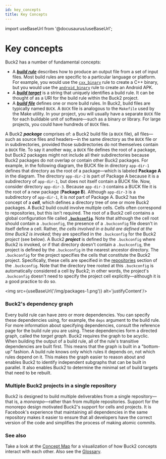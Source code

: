 ```yaml
---
id: key_concepts
title: Key Concepts
---
```


import useBaseUrl from '@docusaurus/useBaseUrl';

# Key concepts

Buck2 has a number of fundamental concepts:

- A [**_build rule_**](build_rule.md) describes how to produce an output file
  from a set of input files. Most build rules are specific to a particular
  language or platform. For example, you would use the
  [`cxx_binary`](../../api/rules/#cxx_binary) rule to create a C++ binary, but
  you would use the [`android_binary`](../../api/rules/#android_binary) rule to
  create an Android APK.
- A [**_build target_**](build_target.md) is a string that uniquely identifies a
  build rule. It can be thought of as a URI for the build rule within the Buck2
  project.
- A [**_build file_**](build_rule.md) defines one or more build rules. In Buck2,
  build files are typically named `BUCK`. A `BUCK` file is analogous to the
  `Makefile` used by the Make utility. In your project, you will usually have a
  separate `BUCK` file for each buildable unit of software—such as a binary or
  library. For large projects, you could have hundreds of `BUCK` files.

A Buck2 **_package_** comprises of: a Buck2 build file (a `BUCK` file), all
files—such as source files and headers—in the same directory as the `BUCK` file
or in subdirectories, provided those subdirectories do not themselves contain a
`BUCK` file. To say it another way, a `BUCK` file defines the root of a package,
but Buck2 packages might not include all their subdirectories because Buck2
packages do not overlap or contain other Buck2 packages. For example, in the
following diagram, the BUCK file in directory `app-dir-1` defines that directory
as the root of a package—which is labeled **Package A** in the diagram. The
directory `app-dir-2` is part of Package A because it is a subdirectory of
`app-dir-1`, but does not itself contain a BUCK file. Now, consider directory
`app-dir-3`. Because `app-dir-3` contains a BUCK file it is the root of a new
package (**Package B**). Although `app-dir-3` is a subdirectory of `app-dir-1`,
it is _not_ part of Package A. Buck2 has the concept of a **_cell_**, which
defines a directory tree of one or more Buck2 packages. A Buck2 build could
involve multiple cells. Cells often correspond to repositories, but this isn't
required. The root of a Buck2 cell contains a global configuration file called
[**`.buckconfig`**](buckconfig.md). Note that although the cell root should
contain a `.buckconfig`, the presence of a `.buckconfig` file doesn't in itself
define a cell. Rather, _the cells involved in a build are defined at the time
Buck2 is invoked_; they are specified in the `.buckconfig` for the Buck2
_project_ (see below). A Buck2 **_project_** is defined by the `.buckconfig`
where Buck2 is invoked, or if that directory doesn't contain a `.buckconfig`,
the project is defined by the `.buckconfig` in the nearest ancestor directory.
The `.buckconfig` for the project specifies the cells that constitute the Buck2
project. Specifically, these cells are specified in the
[repositories](buckconfig.md#repositories) section of the `.buckconfig`. Note
that the directory tree rooted at this `.buckconfig` is automatically considered
a cell by Buck2; in other words, the project's `.buckconfig` doesn't need to
specify the project cell explicitly—although it is a good practice to do so.

<img src={useBaseUrl('/img/packages-1.png')} alt='justifyContent'/>

### Buck2's dependency graph

Every build rule can have zero or more dependencies. You can specify these
dependencies using, for example, the `deps` argument to the build rule. For more
information about specifying dependencies, consult the reference page for the
build rule you are using. These dependencies form a directed graph, called the
_target graph_. Buck2 requires the graph to be acyclic. When building the output
of a build rule, all of the rule's transitive dependencies are built first. This
means that the graph is built in a "bottom-up" fashion. A build rule knows only
which rules it depends on, not which rules depend on it. This makes the graph
easier to reason about and enables Buck2 to identify independent subgraphs that
can be built in parallel. It also enables Buck2 to determine the minimal set of
build targets that need to be rebuilt.

### Multiple Buck2 projects in a single repository

Buck2 is designed to build multiple deliverables from a single repository—that
is, a _monorepo_—rather than from multiple repositories. Support for the
monorepo design motivated Buck2's support for cells and projects. It is
Facebook's experience that maintaining all dependencies in the same repository
makes it easier to ensure that all developers have the correct version of the
code and simplifies the process of making atomic commits.

### See also

Take a look at the [Concept Map](concept_map.md) for a visualization of how
Buck2 concepts interact with each other. Also see the [Glossary](glossary.md).
